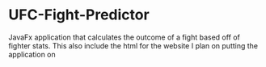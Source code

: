 # UFC-Fight-Predictor
JavaFx application that calculates the outcome of a fight based off of fighter stats. This also include the html for the website I plan on putting the application on
